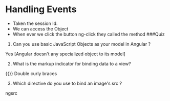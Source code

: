 # Handling Events
- Taken the session Id.
- We can access the Object
- When ever we click the button  ng-click they called the method
###Quiz

1. Can you use basic JavaScript Objects as your model in Angular ?

Yes [Angular doesn't any specialized object to its model]

2. What is the markup indicator for binding data to a view?

{{}} Double curly braces

3. Which directive do you use to bind an image's src ?

ngsrc